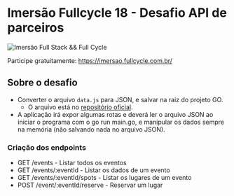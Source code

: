 # Imersão Fullcycle 18 - Desafio API de parceiros

![Imersão Full Stack && Full Cycle](https://events-fullcycle.s3.amazonaws.com/events-fullcycle/static/site/img/grupo_4417.png)

Participe gratuitamente: <https://imersao.fullcycle.com.br/>

## Sobre o desafio

- Converter o arquivo `data.js` para JSON, e salvar na raiz do projeto GO.
  - O arquivo está no [repositório oficial](https://github.com/devfullcycle/imersao18/blob/main/nextjs-frontend/node-api/data.js).
- A aplicação irá expor algumas rotas e deverá ler o arquivo JSON ao iniciar o programa com o go run main.go, e manipular os dados sempre na memória (não salvando nada no arquivo JSON).

### Criação dos endpoints

- GET /events - Listar todos os eventos
- GET /events/:eventId - Listar os dados de um evento
- GET /events/:eventId/spots - Listar os lugares de um evento
- POST /event/:eventId/reserve - Reservar um lugar

